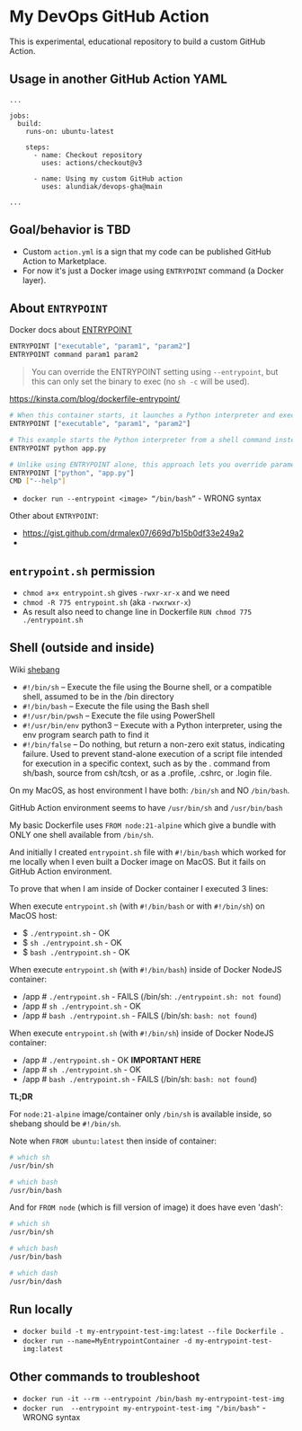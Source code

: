 My DevOps GitHub Action
===

This is experimental, educational repository to build a custom GitHub Action.

## Usage in another GitHub Action YAML

```
...

jobs:
  build:
    runs-on: ubuntu-latest

    steps:
      - name: Checkout repository
        uses: actions/checkout@v3
        
      - name: Using my custom GitHub action
        uses: alundiak/devops-gha@main

...
```


## Goal/behavior is TBD

- Custom `action.yml` is a sign that my code can be published GitHub Action to Marketplace.
- For now it's just a Docker image using `ENTRYPOINT` command (a Docker layer).


## About `ENTRYPOINT`

Docker docs about [ENTRYPOINT](https://docs.docker.com/engine/reference/builder/#entrypoint)

```sh
ENTRYPOINT ["executable", "param1", "param2"]
ENTRYPOINT command param1 param2
```

> You can override the ENTRYPOINT setting using `--entrypoint`, but this can only set the binary to exec (no `sh -c` will be used).


https://kinsta.com/blog/dockerfile-entrypoint/

```sh
# When this container starts, it launches a Python interpreter and executes the app.py script to act as your container’s default behavior.
ENTRYPOINT ["executable", "param1", "param2"] 

# This example starts the Python interpreter from a shell command instead of running it directly.
ENTRYPOINT python app.py 

# Unlike using ENTRYPOINT alone, this approach lets you override parameters passed during the docker run command.
ENTRYPOINT ["python", "app.py"]
CMD ["--help"]
```

- `docker run --entrypoint <image> “/bin/bash”` - WRONG syntax

Other about `ENTRYPOINT`:
- https://gist.github.com/drmalex07/669d7b15b0df33e249a2
- 


## `entrypoint.sh` permission

- `chmod a+x entrypoint.sh` gives `-rwxr-xr-x` and we need
- `chmod -R 775 entrypoint.sh` (aka `-rwxrwxr-x`)
- As result also need to change line in Dockerfile `RUN chmod 775 ./entrypoint.sh`


## Shell (outside and inside)

Wiki [shebang](https://en.wikipedia.org/wiki/Shebang_(Unix))

- `#!/bin/sh` – Execute the file using the Bourne shell, or a compatible shell, assumed to be in the /bin directory
- `#!/bin/bash` – Execute the file using the Bash shell
- `#!/usr/bin/pwsh` – Execute the file using PowerShell
- `#!/usr/bin/env` python3 – Execute with a Python interpreter, using the env program search path to find it
- `#!/bin/false` – Do nothing, but return a non-zero exit status, indicating failure. Used to prevent stand-alone execution of a script file intended for execution in a specific context, such as by the . command from sh/bash, source from csh/tcsh, or as a .profile, .cshrc, or .login file.


On my MacOS, as host environment I have both: `/bin/sh` and NO `/bin/bash`. 

GitHub Action environment seems to have `/usr/bin/sh` and `/usr/bin/bash`

My basic Dockerfile uses `FROM node:21-alpine` which give a bundle with ONLY one shell available from `/bin/sh`.

And initially I created `entrypoint.sh` file with `#!/bin/bash` which worked for me locally when I even built a Docker image on MacOS. But it fails on GitHub Action environment.

To prove that when I am inside of Docker container I executed 3 lines:

When execute `entrypoint.sh` (with `#!/bin/bash` or with `#!/bin/sh`) on MacOS host:

- $ `./entrypoint.sh` - OK
- $ `sh ./entrypoint.sh` - OK
- $ `bash ./entrypoint.sh` - OK

When execute `entrypoint.sh` (with `#!/bin/bash`) inside of Docker NodeJS container:

- /app # `./entrypoint.sh` - FAILS (/bin/sh: `./entrypoint.sh: not found`)
- /app # `sh ./entrypoint.sh` - OK
- /app # `bash ./entrypoint.sh` - FAILS (/bin/sh: `bash: not found`)

When execute `entrypoint.sh` (with `#!/bin/sh`) inside of Docker NodeJS container:

- /app # `./entrypoint.sh` - OK **IMPORTANT HERE**
- /app # `sh ./entrypoint.sh` - OK
- /app # `bash ./entrypoint.sh` - FAILS (/bin/sh: `bash: not found`)


**TL;DR**

For `node:21-alpine` image/container only `/bin/sh` is available inside, so shebang should be `#!/bin/sh`.

Note when `FROM ubuntu:latest` then inside of container:

```sh
# which sh
/usr/bin/sh

# which bash
/usr/bin/bash
```


And for `FROM node` (which is fill version of image) it does have even 'dash':

```sh
# which sh
/usr/bin/sh

# which bash
/usr/bin/bash

# which dash
/usr/bin/dash
```

## Run locally

- `docker build -t my-entrypoint-test-img:latest --file Dockerfile .`
- `docker run --name=MyEntrypointContainer -d my-entrypoint-test-img:latest`

## Other commands to troubleshoot

- `docker run -it --rm --entrypoint /bin/bash my-entrypoint-test-img`
- `docker run  --entrypoint my-entrypoint-test-img "/bin/bash"` - WRONG syntax

